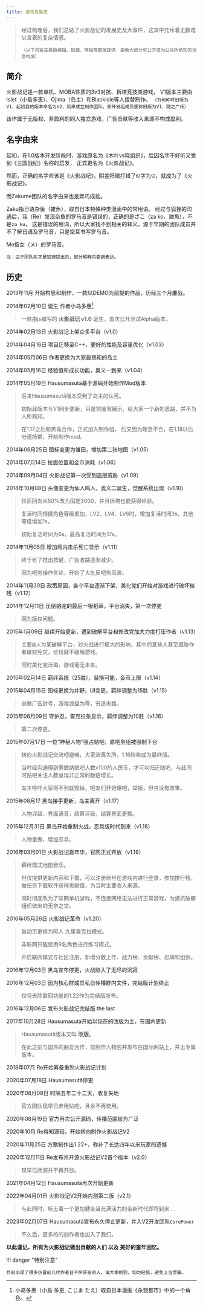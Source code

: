 ```yaml
---
title: 游戏发展史
---
```


> 经过梳理后，我们总结了火影战记的发展史及大事件，这其中充斥着无数难以言表的复杂情感。
>
> `（以下内容主要由楠姐、狐狸、萌姐等整理提供，由绝大部分可公开或为公众所熟知的信息构成）`

## 简介

火影战记是一款单机、MOBA性质的3v3对抗、拆塔竞技类游戏，
V1版本主要由Islet（小島多恵）、Ojima（岛主）和BlackIsle等人接替制作。
`（为何称呼旧版为V1，起初我的版本命名为V2，后来成立制作团队，原开发组成员便称旧版为V1，随之广传）`

该作属于无版权、非盈利的同人独立游戏，广告贡献等收入来源不构成盈利。

## 名字由来

起初，在1.0版本开发阶段时，游戏原名为《木叶vs晓组织》，后因名字不好听又受到《三国战纪》名称的启发，
正式更名为《火影战记》。

然而，正确的名字应该是《火影战纪》，阴差阳错打错了`纪`字为`记`，就成为了《火影战记》。

而Zakume团队的名字由来也是弄巧成拙。

Zaku指日语杂鱼（雑魚），取自日本特殊种类漫画中的常用语。
经过与狐狸的沟通后，我（Re）发现杂鱼的罗马音是错误的，正确的是ざこ（za ko、雑魚），不是`za ku`，
这是错误的用词，所以大家找不到相关的释义，源于早期的团队成员并不了解日语及罗马音，只是空耳书写罗马音。

Me指女（メ）的罗马音。

`注：由于团队名字是狐狸提出的，部分解释将委婉表达。`

## 历史

2013年11月 开始构思和制作，一款以DEMO为前提的作品，历经三个月鏖战。

2014年02月10日 诞生 作者小岛多惠[^1]
> 一款由js编写的 __火影战记 v1.0__ 诞生，首次公开测试Alpha版本。

2014年02月13日 火影战记上架众多平台（v1.0）

2014年04月16日 项目迁移至C++，更好的性能及容量优化（v1.03）

2014年05月06日 作者更换为大家最熟知的岛主

2014年05月16日 经验值和成长功能，奥义一到来（v1.04）

2014年05月19日 Hausumasutā基于源码开始制作Mod版本
> 后来Hausumasutā版本受到了岛主的认可。
>
> 初始此版本与V1同步更新，只是将废案展示，给大家一个新的思路，并不为人所熟知。
>
> 在1.17之后和黑岛合作，正式加入制作组，
> 后又因为理念不合，在1.18以后分道扬镳，开始制作mod。

2014年06月25日 图标变更为雏田，增加第二张地图（v1.05）

2014年07月14日 拉面位置和金币消耗（v1.06）

2014年09月04日 火影战记第一次受到盗版威胁（v1.09）

2014年10月08日 头像变更为仙人鸣人，奥义二诞生，觉醒系统出现（v1.10）
> 拉面回血从50%改为固定3000，并且拆塔也能获得经验。
>
> 复活时间根据角色等级累加，LV2、LV4、LV6时，增加复活时间3s，其他等级增加1s。
>
> 初始复活时间为6s，最高复活时间为17s。

2014年11月05日 增加局内击杀死亡显示（v1.11）
> 终于有了推出按键，广告收益逐渐减少。
>
> 因为吧务操作言论，开始了大批反吧务风波。

2014年11月30日 政策原因，各个平台逐渐下架，美化党们开始对游戏进行破坏摧残（v1.12）

2014年12月11日 压倒骆驼的最后一根稻草，平台消失，第一次停更
> 因为版权问题。

2015年1月09日 继续开始更新，遭到破解平台和修改党加大力度打压作者（v1.13）
> 主要`敌人`为某破解平台，对火战进行极大的影响，其中的某些人甚至威胁作者破财免灾，给钱就不破解游戏。
>
> 同时美化党泛滥，游戏毫无未来。

2015年02月14日 羁绊系统（25胜），替换可能，金币上限（v1.14）

2015年04月15日 图标更换为井野，UI变更，羁绊调整为15胜（v1.15）
> 谷歌广告封号，游戏收益为零，穷途末路。

2015年06月09日 守护忍，查克拉条显示，羁绊调整为10胜（v1.16）
> 第二次停更。

2015年07月17日 一位“神秘人物”强占贴吧，原吧务组被强制下台
> 转向火影战记交流吧避难，大家流离失所。1.16险些成为最终版。
>
> 当时经沟通得到需缴纳贴吧人数x100的人民币，才可以归还贴吧，与此同时贴吧关注人数呈现非正常的翻倍增长。
>
> 岛主呼吁大家得不到就毁掉，吧友们开始爆吧，举报，但并没有效果。

2015年08月17 黑岛接手更新，岛主离开（v1.17）
> 人物评级，界面语音，结算评级，结算界面更换。

2015年12月31日 黑岛开始重制火战，忍具版时代到来（v1.18）
> 人物重做，增加忍具。

2016年03月01日 火影战记嘉年华，官网正式开放（v1.19）
> 羁绊模式地图音乐。
>
> 但仅提供更新内容和下载，可以注册账号在游戏内进行登录，参加排行榜，做任务下载软件获得贡献值，为当时主要收入来源。
>
> 同时彻底改为了联网单机游戏，不连接网络无法进行正常游戏，为抵抗破解组织做出的无奈之举。

2016年05月26日 火影战记革命（v1.20）
> 启动页更换为鸣人 九尾查克拉模式。
>
> 非联网只能使用9名角色进行练习模式。
>
> 开启联网模式与社区注册，新增分数上传、战力榜、贡献榜、忍牌和组织。

2016年12月03日 黑岛宣布停更，火战陷入了无尽的沉寂

2016年12月03日 因为核心群成员私自传播群内文件，完结版计划终止
> 仅将去除联网功能的1.22作为完结版发布。

2016年12月06日 发布火影战记完结版 the last

2017年10月28日 Hausumasutā开始以现在的改版为主，在国内更新
> Hausumasutā版本又叫 __改版__。
>
> 在此之前与国外的朋友合作，仅制作人物包并发布在国际网站上，并无专属版本。

2018年07月 Re开始筹备重制火影战记计划

2020年07月18日 Hausumasutā停更

2020年08月08日 时隔五年二十二天，收复失地
> 官方团队现早已弃用贴吧，且永不再使用。

2020年08月19日 官方再次公开源码，传播范围较为广泛

2020年10月 Re得知源码，开始转向制作火影战记V2

2020年11月25日 方歌制作出1.22+，弥补了长达四年以来玩家的遗憾

2020年12月11日 Re发布并开源火影战记V2首个版本（v2.0）
> 现早已闭源并不再开放。

2021年04月12日 Hausumasutā再次开始更新

2022年04月01日 火影战记V2开始内测第二版（v2.1）
> 与此同时，标志着一个更加健全且充满活力的全新时代即将到来 ...

2023年02月07日 Hausumasutā宣布永久停止更新，并入V2开发团队`CorePower`
> 不久后，更多的的创作者也加入了我们。

__以此谨记，所有为火影战记做出贡献的人们 以及 美好的童年回忆。__


!!! danger "特别注意"

    目前出现了很多仿冒前几代作者且不怀好意的人，请大家甄别，切勿轻信，避免上当受骗。


[^1]:
    小岛多惠（小島 多恵, こじま たえ）取自日本漫画《杀戮都市》中的一个角色。
